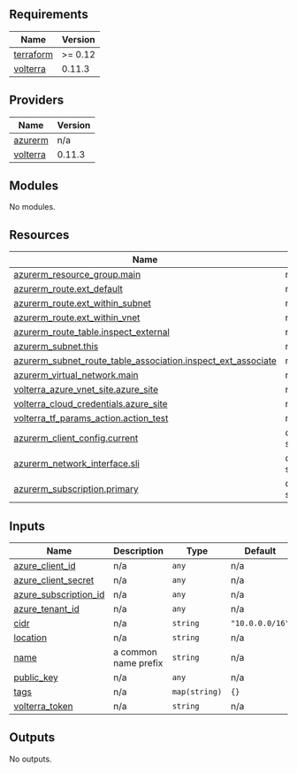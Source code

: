 <!-- BEGIN_TF_DOCS -->
## Requirements

| Name | Version |
|------|---------|
| <a name="requirement_terraform"></a> [terraform](#requirement\_terraform) | >= 0.12 |
| <a name="requirement_volterra"></a> [volterra](#requirement\_volterra) | 0.11.3 |

## Providers

| Name | Version |
|------|---------|
| <a name="provider_azurerm"></a> [azurerm](#provider\_azurerm) | n/a |
| <a name="provider_volterra"></a> [volterra](#provider\_volterra) | 0.11.3 |

## Modules

No modules.

## Resources

| Name | Type |
|------|------|
| [azurerm_resource_group.main](https://registry.terraform.io/providers/hashicorp/azurerm/latest/docs/resources/resource_group) | resource |
| [azurerm_route.ext_default](https://registry.terraform.io/providers/hashicorp/azurerm/latest/docs/resources/route) | resource |
| [azurerm_route.ext_within_subnet](https://registry.terraform.io/providers/hashicorp/azurerm/latest/docs/resources/route) | resource |
| [azurerm_route.ext_within_vnet](https://registry.terraform.io/providers/hashicorp/azurerm/latest/docs/resources/route) | resource |
| [azurerm_route_table.inspect_external](https://registry.terraform.io/providers/hashicorp/azurerm/latest/docs/resources/route_table) | resource |
| [azurerm_subnet.this](https://registry.terraform.io/providers/hashicorp/azurerm/latest/docs/resources/subnet) | resource |
| [azurerm_subnet_route_table_association.inspect_ext_associate](https://registry.terraform.io/providers/hashicorp/azurerm/latest/docs/resources/subnet_route_table_association) | resource |
| [azurerm_virtual_network.main](https://registry.terraform.io/providers/hashicorp/azurerm/latest/docs/resources/virtual_network) | resource |
| [volterra_azure_vnet_site.azure_site](https://registry.terraform.io/providers/volterraedge/volterra/0.11.3/docs/resources/azure_vnet_site) | resource |
| [volterra_cloud_credentials.azure_site](https://registry.terraform.io/providers/volterraedge/volterra/0.11.3/docs/resources/cloud_credentials) | resource |
| [volterra_tf_params_action.action_test](https://registry.terraform.io/providers/volterraedge/volterra/0.11.3/docs/resources/tf_params_action) | resource |
| [azurerm_client_config.current](https://registry.terraform.io/providers/hashicorp/azurerm/latest/docs/data-sources/client_config) | data source |
| [azurerm_network_interface.sli](https://registry.terraform.io/providers/hashicorp/azurerm/latest/docs/data-sources/network_interface) | data source |
| [azurerm_subscription.primary](https://registry.terraform.io/providers/hashicorp/azurerm/latest/docs/data-sources/subscription) | data source |

## Inputs

| Name | Description | Type | Default | Required |
|------|-------------|------|---------|:--------:|
| <a name="input_azure_client_id"></a> [azure\_client\_id](#input\_azure\_client\_id) | n/a | `any` | n/a | yes |
| <a name="input_azure_client_secret"></a> [azure\_client\_secret](#input\_azure\_client\_secret) | n/a | `any` | n/a | yes |
| <a name="input_azure_subscription_id"></a> [azure\_subscription\_id](#input\_azure\_subscription\_id) | n/a | `any` | n/a | yes |
| <a name="input_azure_tenant_id"></a> [azure\_tenant\_id](#input\_azure\_tenant\_id) | n/a | `any` | n/a | yes |
| <a name="input_cidr"></a> [cidr](#input\_cidr) | n/a | `string` | `"10.0.0.0/16"` | no |
| <a name="input_location"></a> [location](#input\_location) | n/a | `string` | n/a | yes |
| <a name="input_name"></a> [name](#input\_name) | a common name prefix | `string` | n/a | yes |
| <a name="input_public_key"></a> [public\_key](#input\_public\_key) | n/a | `any` | n/a | yes |
| <a name="input_tags"></a> [tags](#input\_tags) | n/a | `map(string)` | `{}` | no |
| <a name="input_volterra_token"></a> [volterra\_token](#input\_volterra\_token) | n/a | `string` | n/a | yes |

## Outputs

No outputs.
<!-- END_TF_DOCS -->